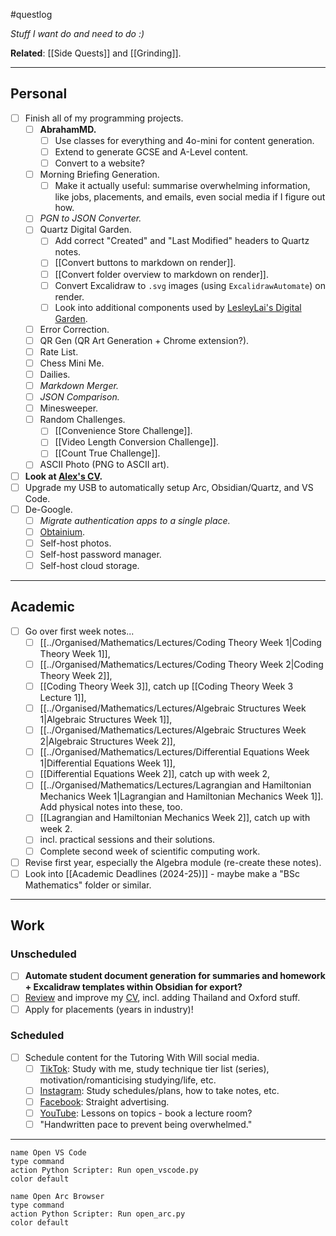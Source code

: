 #questlog 

*Stuff I want do and need to do :)*

**Related**: [[Side Quests]] and [[Grinding]].

---
## Personal

- [ ] Finish all of my programming projects.
	- [ ] **AbrahamMD.**
		- [ ] Use classes for everything and 4o-mini for content generation.
		- [ ] Extend to generate GCSE and A-Level content.
		- [ ] Convert to a website?
	- [ ] Morning Briefing Generation.
		- [ ] Make it actually useful: summarise overwhelming information, like jobs, placements, and emails, even social media if I figure out how.
	- [ ] *PGN to JSON Converter.*
	- [ ] Quartz Digital Garden.
		- [ ] Add correct "Created" and "Last Modified" headers to Quartz notes.
		- [ ] [[Convert buttons to markdown on render]].
		- [ ] [[Convert folder overview to markdown on render]].
		- [ ] Convert Excalidraw to `.svg` images (using `ExcalidrawAutomate`) on render.
		- [ ] Look into additional components used by [LesleyLai's Digital Garden](https://github.com/LesleyLai/digital-garden).
	- [ ] Error Correction.
	- [ ] QR Gen (QR Art Generation + Chrome extension?).
	- [ ] Rate List.
	- [ ] Chess Mini Me.
	- [ ] Dailies.
	- [ ] *Markdown Merger.*
	- [ ] *JSON Comparison.*
	- [ ] Minesweeper.
	- [ ] Random Challenges.
		- [ ] [[Convenience Store Challenge]].
		- [ ] [[Video Length Conversion Challenge]].
		- [ ] [[Count True Challenge]].
	- [ ] ASCII Photo (PNG to ASCII art).
- [ ] **Look at [Alex's CV](https://docs.google.com/document/d/1e-mcCKi0KnYLssIf7lfRtlmL3Z_LYAgY/edit).**
- [ ] Upgrade my USB to automatically setup Arc, Obsidian/Quartz, and VS Code.
- [ ] De-Google.
	- [ ] *Migrate authentication apps to a single place.*
	- [ ] [Obtainium](https://github.com/ImranR98/Obtainium).
	- [ ] Self-host photos.
	- [ ] Self-host password manager.
	- [ ] Self-host cloud storage.

---
## Academic

- [ ] Go over first week notes...
	- [ ] [[../Organised/Mathematics/Lectures/Coding Theory Week 1|Coding Theory Week 1]],
	- [ ] [[../Organised/Mathematics/Lectures/Coding Theory Week 2|Coding Theory Week 2]],
	- [ ] [[Coding Theory Week 3]], catch up [[Coding Theory Week 3 Lecture 1]],
	- [ ] [[../Organised/Mathematics/Lectures/Algebraic Structures Week 1|Algebraic Structures Week 1]],
	- [ ] [[../Organised/Mathematics/Lectures/Algebraic Structures Week 2|Algebraic Structures Week 2]],
	- [ ] [[../Organised/Mathematics/Lectures/Differential Equations Week 1|Differential Equations Week 1]],
	- [ ] [[Differential Equations Week 2]], catch up with week 2,
	- [ ] [[../Organised/Mathematics/Lectures/Lagrangian and Hamiltonian Mechanics Week 1|Lagrangian and Hamiltonian Mechanics Week 1]]. Add physical notes into these, too.
	- [ ] [[Lagrangian and Hamiltonian Mechanics Week 2]], catch up with week 2.
	- [ ] incl. practical sessions and their solutions.
	- [ ] Complete second week of scientific computing work.
- [ ] Revise first year, especially the Algebra module (re-create these notes).
- [ ] Look into [[Academic Deadlines (2024-25)]] - maybe make a "BSc Mathematics" folder or similar.

---
## Work

### Unscheduled

- [ ] **Automate student document generation for summaries and homework + Excalidraw templates within Obsidian for export?**
- [ ] [Review](http://careerset.com/lincoln) and improve my [CV](William%20Fayers.md), incl. adding Thailand and Oxford stuff.
- [ ] Apply for placements (years in industry)!

### Scheduled

- [ ] Schedule content for the Tutoring With Will social media.
	- [ ] [TikTok](https://www.tiktok.com/@tutoringwithwill): Study with me, study technique tier list (series), motivation/romanticising studying/life, etc.
	- [ ] [Instagram](https://www.instagram.com/tutoringwithwill): Study schedules/plans, how to take notes, etc.
	- [ ] [Facebook](https://www.facebook.com/tutoringwithwill): Straight advertising.
	- [ ] [YouTube](https://www.youtube.com/@tutoringwithwill): Lessons on topics - book a lecture room?
	- [ ] "Handwritten pace to prevent being overwhelmed."

---

```button
name Open VS Code
type command
action Python Scripter: Run open_vscode.py
color default
```

```button
name Open Arc Browser
type command
action Python Scripter: Run open_arc.py
color default
```
